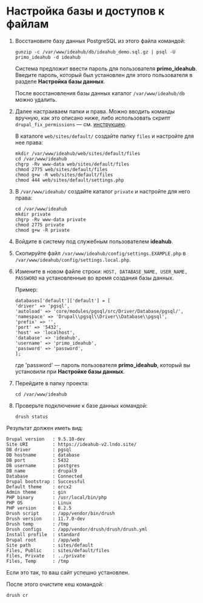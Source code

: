 # Настройка базы и доступов к файлам

1. Восстановите базу данных PostgreSQL из этого файла командой:
   ```
   gunzip -c /var/www/ideahub/db/ideahub_demo.sql.gz | psql -U primo_ideahub -d ideahub
   ```
   Система предложит ввести пароль для пользователя **primo_ideahub**. Введите пароль, который был установлен для этого пользователя в разделе **Настройка базы данных**.

   После восстановления базы данных каталог `/var/www/ideahub/db` можно удалить.

1. Далее настраиваем папки и права. Можно вводить команды вручную, как это описано ниже, либо использовать скрипт `drupal_fix_permissions` — см. [инструкцию](https://docs.primo-rpa.ru/primo-rpa/primo-rpa-idea-hub/readme-installation/linux/drupalfixpermissions).

   В каталоге `web/sites/default/` создайте папку `files` и настройте для нее права:
   ```
   mkdir /var/www/ideahub/web/sites/default/files
   cd /var/www/ideahub
   chgrp -Rv www-data web/sites/default/files
   chmod 2775 web/sites/default/files
   chmod g+w -R web/sites/default/files
   chmod 444 web/sites/default/settings.php
   ```
1. В `/var/www/ideahub/` создайте каталог `private` и настройте для него права:
   ```
   cd /var/www/ideahub
   mkdir private
   chgrp -Rv www-data private
   chmod 2775 private
   chmod g+w -R private
   ```
1. Войдите в систему под служебным пользователем **ideahub**.

1. Скопируйте файл `/var/www/ideahub/config/settings.EXAMPLE.php` в `/var/www/ideahub/config/settings.local.php`.

1. Измените в новом файле строки: ```HOST, DATABASE_NAME, USER_NAME, PASSWORD``` на установленные во время создания базы данных.

   Пример:
   ```
   databases['default']['default'] = [
   'driver' => 'pgsql',
   'autoload' => 'core/modules/pgsql/src/Driver/Database/pgsql/',
   'namespace' => 'Drupal\\pgsql\\Driver\\Database\\pgsql',
   'prefix' => '',
   'port' => '5432',
   'host' => 'localhost',
   'database' => 'ideahub',
   'username' => 'primo_ideahub',
   'password' => 'password',
   ];
   ```
   где 'password' — пароль пользователя **primo_ideahub**, который вы установили при **Настройке базы данных**.

1. Перейдите в папку проекта:
   ```
   cd /var/www/ideahub
   ```
1. Проверьте подключение к базе данных командой:
   ```
   drush status
   ```

Результат должен иметь вид:
```shell
Drupal version   : 9.5.10-dev
Site URI         : https://ideahub-v2.lndo.site/
DB driver        : pgsql
DB hostname      : database
DB port          : 5432
DB username      : postgres
DB name          : drupal9
Database         : Connected
Drupal bootstrap : Successful
Default theme    : orcx2
Admin theme      : gin
PHP binary       : /usr/local/bin/php
PHP OS           : Linux
PHP version      : 8.2.5
Drush script     : /app/vendor/bin/drush
Drush version    : 11.7.0-dev
Drush temp       : /tmp
Drush configs    : /app/vendor/drush/drush/drush.yml
Install profile  : standard
Drupal root      : /app/web
Site path        : sites/default
Files, Public    : sites/default/files
Files, Private   : ../private
Files, Temp      : /tmp
```
Если это так, то ваш сайт успешно установлен.

После этого очистите кеш командой:
```
drush cr
```


